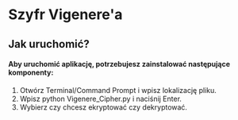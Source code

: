 <!DOCTYPE html>
<html lang="pl">

<body>
    <H1>Szyfr Vigenere'a</H1>  
    <H2>Jak uruchomić? </H2>
    <H4>Aby uruchomić aplikację, potrzebujesz zainstalować następujące komponenty:</H4>
    <p>
        <ol>
            <li>Otwórz Terminal/Command Prompt i wpisz lokalizację pliku.</li>
            <li>Wpisz python Vigenere_Cipher.py i naciśnij Enter.</li>
            <li>Wybierz czy chcesz ekryptować czy dekryptować.</li>
        </ol>
    </p>

    
</body>
</html>
